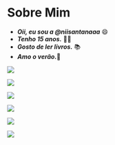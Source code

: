 # Sobre Mim

- ***Oii, eu sou a @niisantanaaa*** :smile:	 	
- ***Tenho 15 anos.*** :fairy_woman:
- ***Gosto de ler livros.*** :books:	
- ***Amo o verão.***:sunrise:

![](https://img.shields.io/badge/JavaScript-323330?style=for-the-badge&logo=javascript&logoColor=F7DF1E)

![](https://img.shields.io/badge/Scratch-4D97FF?style=for-the-badge&logo=Scratch&logoColor=white)

![](https://img.shields.io/badge/Duolingo-58CC02?style=for-the-badge&logo=Duolingo&logoColor=white)

![](https://img.shields.io/badge/iFood-EA1D2C?style=for-the-badge&logo=ifood&logoColor=white)

<a href="https://instagram.com/ni_santanaa" target="_blank"><img src="https://img.shields.io/badge/-Instagram-%23E4405F?style=for-the-badge&logo=instagram&logoColor=white" target="_blank"></a>

<a href = "mailto:nicollysantanamedeiros@gmail.com"><img src="https://img.shields.io/badge/Gmail-D14836?style=for-the-badge&logo=gmail&logoColor=white" target="_blank"></a>
